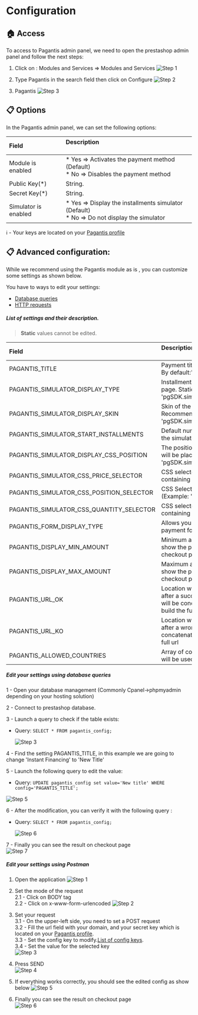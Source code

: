 # Configuration

## :house: Access

To access to Pagantis admin panel, we need to open the prestashop admin panel and follow the next steps:

1. Click on : Modules and Services => Modules and Services
![Step 1](./prestashop_installation_1.png?raw=true "Step 1")

2. Type Pagantis in the search field then click on  Configure
![Step 2](./prestashop_configuration_2.png?raw=true "Step 2")

3. Pagantis
![Step 3](./prestashop_configuration_3.png?raw=true "Step 3")

## :clipboard: Options
In the Pagantis admin panel, we can set the following options:

| Field &nbsp;&nbsp;&nbsp;&nbsp;&nbsp;&nbsp;&nbsp;&nbsp;&nbsp;&nbsp;&nbsp;&nbsp;&nbsp;| Description<br/><br/>
| :------------- |:-------------| 
| Module is enabled    | * Yes => Activates the payment method (Default) <br/> * No => Disables the payment method
| Public Key(*) |  String.
| Secret Key(*) |  String. 
| Simulator is enabled |  * Yes => Display the installments simulator  (Default) <br/> * No => Do not display the simulator

:information_source: - Your keys are located on your [Pagantis profile](https://bo.pagantis.com/shop)


## :clipboard: Advanced configuration:
While we recommend using the Pagantis module as is , you can customize some settings as shown below.

You have to ways to edit your settings:
* [Database queries](./configuration.md#edit-your-settings-using-database-queries)
* [HTTP requests](./configuration.md#edit-your-settings-using-postman)

##### List of settings and their description.

> __Static__ values cannot be edited.

| Field | Description<br/><br/>
| :------------- |:-------------| 
| PAGANTIS_TITLE                           | Payment title to show in checkout page. By default:"Instant financing".
| PAGANTIS_SIMULATOR_DISPLAY_TYPE          | Installments simulator on the product page. Static value: 'pgSDK.simulator.types.PRODUCT_PAGE'.
| PAGANTIS_SIMULATOR_DISPLAY_SKIN          | Skin of the product page simulator. Recommended value: 'pgSDK.simulator.skins.BLUE'.
| PAGANTIS_SIMULATOR_START_INSTALLMENTS    | Default number of installments to use in the simulator.
| PAGANTIS_SIMULATOR_DISPLAY_CSS_POSITION  | The position where the simulator widget will be placed. Recommended value: 'pgSDK.simulator.positions.INNER'.
| PAGANTIS_SIMULATOR_CSS_PRICE_SELECTOR    | CSS selector of the DOM element containing the total amount value.
| PAGANTIS_SIMULATOR_CSS_POSITION_SELECTOR | CSS Selector to place the widget. (Example: '#simulator', '.PgSimulator')
| PAGANTIS_SIMULATOR_CSS_QUANTITY_SELECTOR | CSS selector of the DOM element containing the quantity selector value.
| PAGANTIS_FORM_DISPLAY_TYPE               | Allows you to select the way the Pagantis payment form is displayed site
| PAGANTIS_DISPLAY_MIN_AMOUNT              | Minimum amount to use the module and show the payment method in the checkout page and in product page.
| PAGANTIS_DISPLAY_MAX_AMOUNT              | Maximum amount to use the module and show the payment method in the checkout page and in product page.
| PAGANTIS_URL_OK                          | Location where user will be redirected after a successful payment. This string will be concatenated to the base url to build the full url
| PAGANTIS_URL_KO                          | Location where user will be redirected after a wrong payment. This string will be concatenated to the base url to build the full url  
| PAGANTIS_ALLOWED_COUNTRIES               | Array of country codes where Pagantis will be used as a payment method. 

##### Edit your settings using database queries
1 - Open your database management (Commonly Cpanel->phpmyadmin depending on your hosting solution) 

2 - Connect to prestashop database. 

3 - Launch a query to check if the table exists:
  * Query: 
        ```
        SELECT * FROM pagantis_config;
        ```
        
    ![Step 3](./sql_step3.png?raw=true "Step 1")

4 - Find the setting PAGANTIS_TITLE, in this example we are going to change 'Instant Financing' to 'New Title'  

5 - Launch the following query to edit the value:
  * Query: 
        ```
        UPDATE pagantis_config set value='New title' WHERE config='PAGANTIS_TITLE';
        ```
   
   ![Step 5](./sql_step5.png?raw=true "Step 5")


6 - After the modification, you can verify it with the following query :
  * Query:
        ```
        SELECT * FROM pagantis_config;
        ```

    ![Step 6](./sql_step6.png?raw=true "Step 6")

7 - Finally you can see the result on checkout page  
![Step 7](./sql_step7_.png?raw=true "Step 7")


##### Edit your settings using Postman

1. Open the application
![Step 1](./postman_step1.png?raw=true "Step 1")

2. Set the mode of the request  
2.1 - Click on BODY tag  
2.2 - Click on x-www-form-urlencoded
![Step 2](./postman_step2.png?raw=true "Step 2")

3. Set your request  
3.1 - On the upper-left side, you need to set a POST request  
3.2 - Fill the url field with your domain, and your secret key which is located on your [Pagantis profile](https://bo.pagantis.com/shop).     
3.3 - Set the config key to modify.[List of config keys](./configuration.md#list-of-settings-and-their-description).  
3.4 - Set the value for the selected key  
![Step 3](./postman_step3.png?raw=true "Step 3")

4. Press SEND  
![Step 4](./postman_step4.png?raw=true "Step 4")

5. If everything works correctly, you should see the edited config as show below 
![Step 5](./postman_step5.png?raw=true "Step 5")

6. Finally you can see the result on checkout page  
![Step 6](./postman_step6.png?raw=true "Step 6")